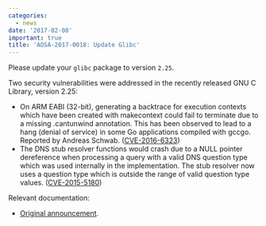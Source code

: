 ```yaml
---
categories:
  - news
date: '2017-02-08'
important: true
title: 'AOSA-2017-0018: Update Glibc'
---
```



Please update your `glibc` package to version `2.25`.

Two security vulnerabilities were addressed in the recently released GNU C Library, version 2.25:

- On ARM EABI (32-bit), generating a backtrace for execution contexts which have been created with makecontext could fail to terminate due to a missing .cantunwind annotation. This has been observed to lead to a hang (denial of service) in some Go applications compiled with gccgo. Reported by Andreas Schwab. ([CVE-2016-6323](http://www.cve.mitre.org/cgi-bin/cvename.cgi?name=CVE-2016-6323))
- The DNS stub resolver functions would crash due to a NULL pointer dereference when processing a query with a valid DNS question type which was used internally in the implementation. The stub resolver now uses a question type which is outside the range of valid question type values. ([CVE-2015-5180](http://www.cve.mitre.org/cgi-bin/cvename.cgi?name=CVE-2015-5180))

Relevant documentation:

- [Original announcement](http://lists.gnu.org/archive/html/info-gnu/2017-02/msg00002.html).